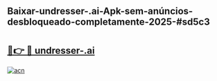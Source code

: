 ## Baixar-undresser-.ai-Apk-sem-anúncios-desbloqueado-completamente-2025-#sd5c3

# <h2><a href="https://ainizakaria.my?title=undresser-.ai&ref=20M">🔗👉 🔴 undresser-.ai</a></h2>

[![acn](https://github.com/user-attachments/assets/0f9c940e-d8b0-45ae-aac7-cd30a18b3e1c)](https://ainizakaria.my?title=undresser-.ai&ref=20M)


